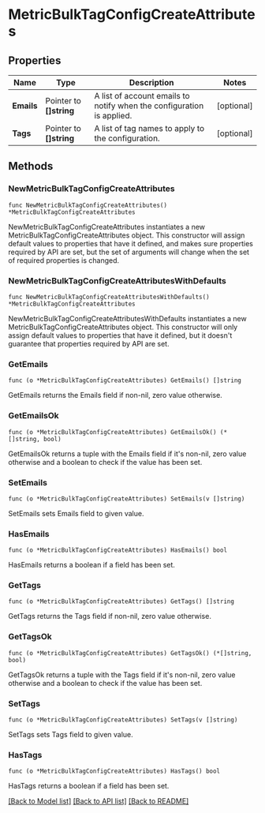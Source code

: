# MetricBulkTagConfigCreateAttributes

## Properties

| Name       | Type                    | Description                                                           | Notes      |
| ---------- | ----------------------- | --------------------------------------------------------------------- | ---------- |
| **Emails** | Pointer to **[]string** | A list of account emails to notify when the configuration is applied. | [optional] |
| **Tags**   | Pointer to **[]string** | A list of tag names to apply to the configuration.                    | [optional] |

## Methods

### NewMetricBulkTagConfigCreateAttributes

`func NewMetricBulkTagConfigCreateAttributes() *MetricBulkTagConfigCreateAttributes`

NewMetricBulkTagConfigCreateAttributes instantiates a new MetricBulkTagConfigCreateAttributes object.
This constructor will assign default values to properties that have it defined,
and makes sure properties required by API are set, but the set of arguments
will change when the set of required properties is changed.

### NewMetricBulkTagConfigCreateAttributesWithDefaults

`func NewMetricBulkTagConfigCreateAttributesWithDefaults() *MetricBulkTagConfigCreateAttributes`

NewMetricBulkTagConfigCreateAttributesWithDefaults instantiates a new MetricBulkTagConfigCreateAttributes object.
This constructor will only assign default values to properties that have it defined,
but it doesn't guarantee that properties required by API are set.

### GetEmails

`func (o *MetricBulkTagConfigCreateAttributes) GetEmails() []string`

GetEmails returns the Emails field if non-nil, zero value otherwise.

### GetEmailsOk

`func (o *MetricBulkTagConfigCreateAttributes) GetEmailsOk() (*[]string, bool)`

GetEmailsOk returns a tuple with the Emails field if it's non-nil, zero value otherwise
and a boolean to check if the value has been set.

### SetEmails

`func (o *MetricBulkTagConfigCreateAttributes) SetEmails(v []string)`

SetEmails sets Emails field to given value.

### HasEmails

`func (o *MetricBulkTagConfigCreateAttributes) HasEmails() bool`

HasEmails returns a boolean if a field has been set.

### GetTags

`func (o *MetricBulkTagConfigCreateAttributes) GetTags() []string`

GetTags returns the Tags field if non-nil, zero value otherwise.

### GetTagsOk

`func (o *MetricBulkTagConfigCreateAttributes) GetTagsOk() (*[]string, bool)`

GetTagsOk returns a tuple with the Tags field if it's non-nil, zero value otherwise
and a boolean to check if the value has been set.

### SetTags

`func (o *MetricBulkTagConfigCreateAttributes) SetTags(v []string)`

SetTags sets Tags field to given value.

### HasTags

`func (o *MetricBulkTagConfigCreateAttributes) HasTags() bool`

HasTags returns a boolean if a field has been set.

[[Back to Model list]](../README.md#documentation-for-models) [[Back to API list]](../README.md#documentation-for-api-endpoints) [[Back to README]](../README.md)
